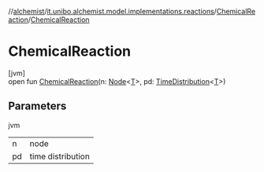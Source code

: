 //[alchemist](../../../index.md)/[it.unibo.alchemist.model.implementations.reactions](../index.md)/[ChemicalReaction](index.md)/[ChemicalReaction](-chemical-reaction.md)

# ChemicalReaction

[jvm]\
open fun [ChemicalReaction](-chemical-reaction.md)(n: [Node](../../it.unibo.alchemist.model.interfaces/-node/index.md)<[T](../../it.unibo.alchemist.model.implementations.movestrategies.target/-follow-target/index.md)>, pd: [TimeDistribution](../../it.unibo.alchemist.model.interfaces/-time-distribution/index.md)<[T](../../it.unibo.alchemist.model.implementations.movestrategies.target/-follow-target/index.md)>)

## Parameters

jvm

| | |
|---|---|
| n | node |
| pd | time distribution |
